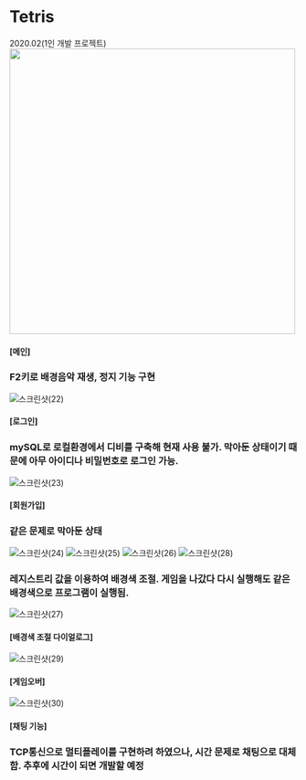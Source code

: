 # Tetris
2020.02(1인 개발 프로젝트)
<img src="https://user-images.githubusercontent.com/55998706/160973331-7dc5cd1f-402c-4a27-aa76-179f07d39c63.png"  width="500" height="500"/>
#### [메인]
### F2키로 배경음악 재생, 정지 기능 구현


![스크린샷(22)](https://user-images.githubusercontent.com/55998706/160973614-5e1ba1a1-2e54-492e-ae06-aed4f4fb6c7e.png)
#### [로그인]
### mySQL로 로컬환경에서 디비를 구축해 현재 사용 불가. 막아둔 상태이기 때문에 아무 아이디나 비밀번호로 로그인 가능.

![스크린샷(23)](https://user-images.githubusercontent.com/55998706/160973620-9349cfd4-a0f9-4323-8226-2363a3333c17.png)
#### [회원가입]
### 같은 문제로 막아둔 상태

![스크린샷(24)](https://user-images.githubusercontent.com/55998706/160973625-438fc2e8-a568-48c8-ab8e-5cb2a23376ca.png)
![스크린샷(25)](https://user-images.githubusercontent.com/55998706/160973628-e2383b84-7a79-486a-9c74-d637101c1b59.png)
![스크린샷(26)](https://user-images.githubusercontent.com/55998706/160973632-2b32cfdb-9508-41b4-974c-727b64f28a29.png)
![스크린샷(28)](https://user-images.githubusercontent.com/55998706/160973645-b99316d5-b316-4118-a4af-f7b643712836.png)
### 레지스트리 값을 이용하여 배경색 조절. 게임을 나갔다 다시 실행해도 같은 배경색으로 프로그램이 실행됨.

![스크린샷(27)](https://user-images.githubusercontent.com/55998706/160973639-6572052c-ad6e-4ae4-a03a-e7db2f6d46e9.png)
#### [배경색 조절 다이얼로그]

![스크린샷(29)](https://user-images.githubusercontent.com/55998706/160973648-34e59a8e-ab07-4d1d-93bd-c90e3f15e774.png)
#### [게임오버]

![스크린샷(30)](https://user-images.githubusercontent.com/55998706/160973655-d2a53078-9919-4cf9-9ddd-e33b584ac646.png)
#### [채팅 기능]
### TCP통신으로 멀티플레이를 구현하려 하였으나, 시간 문제로 채팅으로 대체함. 추후에 시간이 되면 개발할 예정
